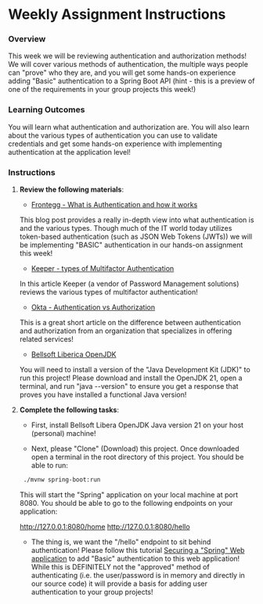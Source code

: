 # Weekly Assignment Instructions


### Overview

This week we will be reviewing authentication and authorization methods!  We will cover various methods of authentication, the multiple ways people can "prove" who they are, and you will get some hands-on experience adding "Basic" authentication to a Spring Boot API (hint - this is a preview of one of the requirements in your group projects this week!) 

### Learning Outcomes

You will learn what authentication and authorization are.  You will also learn about the various types of authentication you can use to validate credentials and get some hands-on experience with implementing authentication at the application level!
    

### Instructions
1. **Review the following materials**:

   - [Frontegg - What is Authentication and how it works](https://frontegg.com/blog/authentication)

   This blog post provides a really in-depth view into what authentication is and the various types.  Though much of the IT world today utilizes token-based authentication (such as JSON Web Tokens (JWTs)) we will be implementing "BASIC" authentication in our hands-on assignment this week! 

   - [Keeper - types of Multifactor Authentication](https://www.keepersecurity.com/blog/2023/06/27/types-of-multi-factor-authentication-mfa/)

    In this article Keeper (a vendor of Password Management solutions) reviews the various types of multifactor authentication!

   - [Okta - Authentication vs Authorization](https://www.okta.com/identity-101/authentication-vs-authorization/)

    This is a great short article on the difference between authentication and authorization from an organization that specializes in offering related services!

   - [Bellsoft Liberica OpenJDK](https://bell-sw.com/pages/downloads/)

    You will need to install a version of the "Java Development Kit (JDK)" to run this project!  Please download and install the OpenJDK 21, open a terminal, and run "java --version" to ensure you get a response that proves you have installed a functional Java version!



3. **Complete the following tasks**:

   - First, install Bellsoft Libera OpenJDK Java version 21 on your host (personal) machine!

   - Next, please "Clone" (Download) this project.  Once downloaded open a terminal in the root directory of this project.  You should be able to run:

   ```Bash
    ./mvnw spring-boot:run
   ```

   This will start the "Spring" application on your local machine at port 8080.  You should be able to go to the following endpoints on your application:

    http://127.0.0.1:8080/home
    http://127.0.0.1:8080/hello

   - The thing is, we want the "/hello" endpoint to sit behind authentication!  Please follow  this tutorial [Securing a "Spring" Web application](https://spring.io/guides/gs/securing-web#scratch) to add "Basic" authentication to this web application!  While this is DEFINITELY not the "approved" method of authenticating (i.e. the user/password is in memory and directly in our source code) it will provide a basis for adding user authentication to your group projects!
